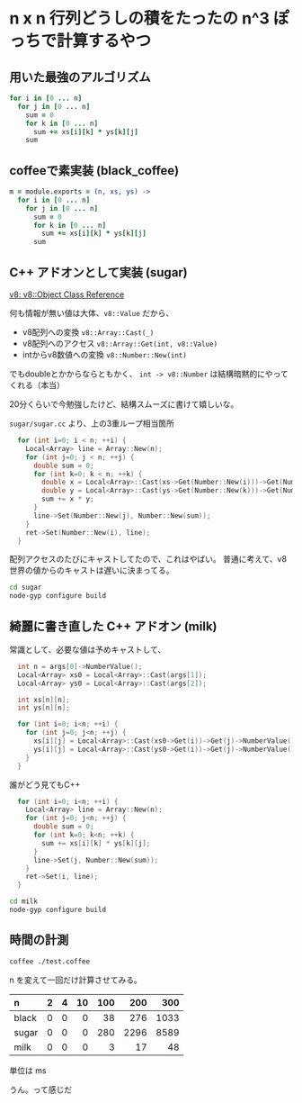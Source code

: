n x n 行列どうしの積をたったの n^3 ぽっちで計算するやつ
===

## 用いた最強のアルゴリズム

```coffee
for i in [0 ... n]
  for j in [0 ... n]
    sum = 0
    for k in [0 ... n]
      sum += xs[i][k] * ys[k][j]
    sum
```

## coffeeで素実装 (black_coffee)

```coffee
m = module.exports = (n, xs, ys) ->
  for i in [0 ... n]
    for j in [0 ... n]
      sum = 0
      for k in [0 ... n]
        sum += xs[i][k] * ys[k][j]
      sum
```

## C++ アドオンとして実装 (sugar)

[v8: v8::Object Class Reference](http://izs.me/v8-docs/classv8_1_1Object.html#a7310ce3ee18744c0971356dad8e2bed1)

何も情報が無い値は大体、`v8::Value` だから、

- v8配列への変換 `v8::Array::Cast(_)`
- v8配列へのアクセス `v8::Array::Get(int, v8::Value)`
- intからv8数値への変換 `v8::Number::New(int)`

でもdoubleとかからならともかく、
`int -> v8::Number`
は結構暗黙的にやってくれる（本当）

20分くらいで今勉強したけど、結構スムーズに書けて嬉しいな。

`sugar/sugar.cc` より、上の3重ループ相当箇所

```cpp
  for (int i=0; i < n; ++i) {
    Local<Array> line = Array::New(n);
    for (int j=0; j < n; ++j) {
      double sum = 0;
      for (int k=0; k < n; ++k) {
        double x = Local<Array>::Cast(xs->Get(Number::New(i)))->Get(Number::New(k))->NumberValue();
        double y = Local<Array>::Cast(ys->Get(Number::New(k)))->Get(Number::New(j))->NumberValue();
        sum += x * y;
      }
      line->Set(Number::New(j), Number::New(sum));
    }
    ret->Set(Number::New(i), line);
  }
```

配列アクセスのたびにキャストしてたので、これはやばい。
普通に考えて、v8世界の値からのキャストは遅いに決まってる。

```bash
cd sugar
node-gyp configure build
```

## 綺麗に書き直した C++ アドオン (milk)

常識として、必要な値は予めキャストして、

```cpp
  int n = args[0]->NumberValue();
  Local<Array> xs0 = Local<Array>::Cast(args[1]);
  Local<Array> ys0 = Local<Array>::Cast(args[2]);

  int xs[n][n];
  int ys[n][n];

  for (int i=0; i<n; ++i) {
    for (int j=0; j<n; ++j) {
      xs[i][j] = Local<Array>::Cast(xs0->Get(i))->Get(j)->NumberValue();
      ys[i][j] = Local<Array>::Cast(ys0->Get(i))->Get(j)->NumberValue();
    }
  }
```

誰がどう見てもC++

```cpp
  for (int i=0; i<n; ++i) {
    Local<Array> line = Array::New(n);
    for (int j=0; j<n; ++j) {
      double sum = 0;
      for (int k=0; k<n; ++k) {
        sum += xs[i][k] * ys[k][j];
      }
      line->Set(j, Number::New(sum));
    }
    ret->Set(i, line);
  }
```

```bash
cd milk
node-gyp configure build
```

## 時間の計測

```bash
coffee ./test.coffee
```

n を変えて一回だけ計算させてみる。

|   n   | 2 | 4 | 10 | 100 |  200 |  300 |
|:------|--:|--:|---:|----:|-----:|-----:|
| black | 0 | 0 |  0 |  38 |  276 | 1033 |
| sugar | 0 | 0 |  0 | 280 | 2296 | 8589 |
| milk  | 0 | 0 |  0 |   3 |   17 |   48 |

単位は ms


うん。って感じだ
